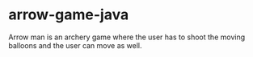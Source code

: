 # arrow-game-java
Arrow man is an archery game where the user has to shoot the moving balloons and the user can move as well.
